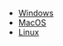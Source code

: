 * [Windows](https://netfoundry.jfrog.io/netfoundry/ziti-release/ziti-tunnel/amd64/windows/0.9.0-44/ziti-tunnel.tar.gz)
* [MacOS](https://netfoundry.jfrog.io/netfoundry/ziti-release/ziti-tunnel/amd64/darwin/0.9.0-44/ziti-tunnel.tar.gz)
* [Linux](https://netfoundry.jfrog.io/netfoundry/ziti-release/ziti-tunnel/amd64/linux/0.9.0-44/ziti-tunnel.tar.gz)
